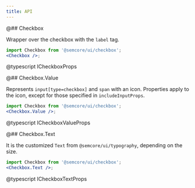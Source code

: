 ```yaml
---
title: API
---
```


@## Checkbox

Wrapper over the checkbox with the `label` tag.

```jsx
import Checkbox from '@semcore/ui/checkbox';
<Checkbox />;
```

@typescript ICheckboxProps

@## Checkbox.Value

Represents `input[type=checkbox]` and `span` with an icon. Properties apply to the icon, except for those specified in `includeInputProps`.

```jsx
import Checkbox from '@semcore/ui/checkbox';
<Checkbox.Value />;
```

@typescript ICheckboxValueProps

@## Checkbox.Text

It is the customized `Text` from `@semcore/ui/typography`, depending on the size.

```jsx
import Checkbox from '@semcore/ui/checkbox';
<Checkbox.Text />;
```

@typescript ICheckboxTextProps
